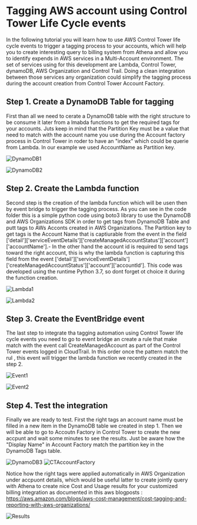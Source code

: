 # Tagging AWS account using Control Tower Life Cycle events

In the following tutorial you will learn how to use AWS Control Tower life cycle events to trigger a tagging process to your accounts, which will help you to create interesting query to billing system from Athena and allow you to identify expends in AWS services in a Multi-Account environment. The set of services using for this development are Lambda, Control Tower, dynamoDB, AWS Organization and Control Trail. Doing a clean integration between those services any organization could simplify the tagging process during the account creation from Control Tower Account Factory.

## Step 1. Create a DynamoDB Table for tagging

First than all we need to cerate a DynamoDB table with the right structure to be consume it later from a lmabda functions to get the required tags for your accounts. Juts keep in mind that the Partition Key must be a value that need to match with the account name you use during the Account factory process in Control Tower in roder to have an "index"  which could be querie from Lambda. In our example we used AccountName as Partition key.

![DynamoDB1](https://github.com/leosolano/ControlTowerTagging/blob/main/images/CreateTable.png)

![DynamoDB2](https://github.com/leosolano/ControlTowerTagging/blob/main/images/CreateItem.png)

## Step 2. Create the Lambda function

Second step is the creation of the lambda function which will be usen then by event bridge to trigger the tagging process. As you can see in the code folder this is a simple python code using boto3 library to use the DynamoDB and AWS Organizations SDK in order to get tags from DynamoDB Table and putt tags to AWs Acconts created in AWS Organizations. The Partition key to get tags is the Account Name that is captiurable from the event in the field ['detail']['serviceEventDetails']['createManagedAccountStatus']['account']['accountName'].- In the other hand the account id is required to send tags toward the right account, this is why the lambda function is capturing this field from the event ['detail']['serviceEventDetails']['createManagedAccountStatus']['account']['accountId']. This code was developed using the runtime Python 3.7, so dont forget ot choice it during the function creation. 

![Lambda1](https://github.com/leosolano/ControlTowerTagging/blob/main/images/CreateLambda.png)

![Lambda2](https://github.com/leosolano/ControlTowerTagging/blob/main/images/PastetheCode.png)

## Step 3. Create the EventBridge event

The last step to integrate tha tagging automation using Control Tower life cycle events you need to go to event bridge an create a rule that make match with the event call CreateManagedAccount as part of the Control Tower events  logged in CloudTrail. In this order once the pattern match the rul , this event will trigger the lambda function we recently created in the step 2. 

![Event1](https://github.com/leosolano/ControlTowerTagging/blob/main/images/CreateRule.png)

![Event2](https://github.com/leosolano/ControlTowerTagging/blob/main/images/TriggerLambda.png)

## Step 4. Test the integration

Finally we are ready to test. First the right tags an account name must be filled in a new item in the DynamoDB table we created in step 1. Then we will be able to go to Accoutn Factory in Control Tower to create the new accpunt and wait some minutes to see the results. Just be aware how the "Display Name" in Account Factory match the partition key in the DynamoDB Tags table. 

![DynamoDB3](https://github.com/leosolano/ControlTowerTagging/blob/main/images/UpdateItem.png)
![CTAccountFactory](https://github.com/leosolano/ControlTowerTagging/blob/main/images/CreateAccount.png)

Notice how the right tags were applied automatically in AWS Organization under accpuont details, which would be useful latter to create jointly query with Athena to create nice Cost and Usage results for your customized billing integration as documented in this aws blogposts : https://aws.amazon.com/blogs/aws-cost-management/cost-tagging-and-reporting-with-aws-organizations/

![Results](https://github.com/leosolano/ControlTowerTagging/blob/main/images/ResultedTags2.png)



